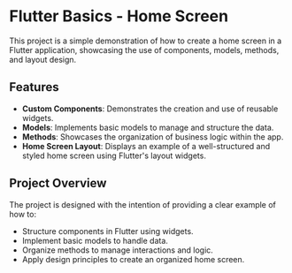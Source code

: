 # Flutter Basics - Home Screen

This project is a simple demonstration of how to create a home screen in a Flutter application, showcasing the use of components, models, methods, and layout design.

## Features

- **Custom Components**: Demonstrates the creation and use of reusable widgets.
- **Models**: Implements basic models to manage and structure the data.
- **Methods**: Showcases the organization of business logic within the app.
- **Home Screen Layout**: Displays an example of a well-structured and styled home screen using Flutter's layout widgets.

## Project Overview

The project is designed with the intention of providing a clear example of how to:

- Structure components in Flutter using widgets.
- Implement basic models to handle data.
- Organize methods to manage interactions and logic.
- Apply design principles to create an organized home screen.
